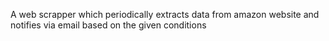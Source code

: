 
A web scrapper which periodically extracts data from amazon website and notifies via email based on the given conditions
 
